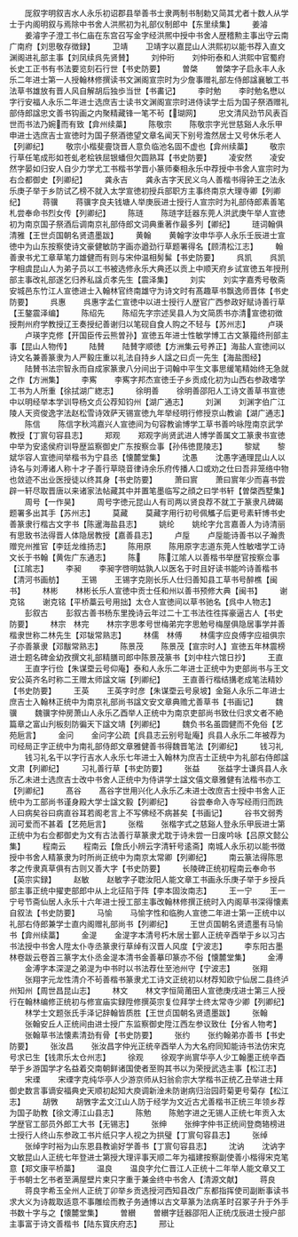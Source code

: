 <!-- { "loadSidebar": true } -->
　　厐叙字明叙吉水人永乐初诏郡县举善书士隶两制书制勅又简其尤者十数人从学士于内阁明叙与焉除中书舍人洪熈初为礼部仪制郎中【东里续集】
　　姜濬
　　姜濬字子澄工书仁庙在东宫召写金字经洪熈中授中书舍人歴稽勲主事出守云南广南府【刘思敬存徴録】
　　卫靖
　　卫靖字以嘉昆山人洪熙初以能书荐入直文渊阁进礼部主事【刘凤续呉先贤賛】
　　刘仲珩
　　刘仲珩泰和人洪熙中官蜀府长史工正书有书法要览刻石行世【书史防要】
　　曽棨
　　曽棨字子启永丰人永乐二年进士第一人授翰林修撰读书文渊阁宣宗时为少詹事赠礼部左侍郎諡襄敏工书法草书雄放有晋人风自解胡后独歩当世【书畵记】
　　李时勉
　　李时勉名懋以字行安福人永乐二年进士选庶吉士读书文渊阁宣宗时进侍读学士后为国子祭酒赠礼部侍郎諡忠文善书钩画之内聚精藏锋一笔不茍【瑚网】
　　忠文清风劲节风表百世而书法乃婉而有致【弇州续藁】
　　陈敬宗
　　陈敬宗字光世慈谿人永乐甲申进士选庶吉士宣徳时为国子祭酒徳望文章名闻天下别号澹然居士又号休乐老人【列卿纪】
　　敬宗小楷斐亹饶晋人意负临池名固不虚也【弇州续藁】
　　敬宗行草任笔成形如苍虬老桧铁屈银蟠但欠圆熟耳【书史防要】
　　凌安然
　　凌安然字晏如归安人自少力学尤工书楷书学晋小篆师秦相永乐中荐授中书舍人宣宗时为右佥都御史【列卿纪】
　　龚永吉
　　龚永吉字天民义乌人善楷书得钟王之法永乐庚子举于乡防试乙榜不就入太学宣徳初授兵部职方主事终南京大理寺卿【列卿纪】
　　蒋骥
　　蒋骥字良夫钱塘人举庚辰进士授行人宣宗时为礼部侍郎素善笔札尝奉命书烈女传【列卿纪】
　　陈琏
　　陈琏字廷器东莞人洪武庚午举人宣徳初为南京国子祭酒后调南京礼部侍郎文词典重著作最多列【卿纪】
　　琏词翰俱清雅【王世贞国朝名贤遗墨跋】
　　黄翰
　　黄翰字汝申华亭人永乐壬辰进士宣徳中为山东按察使诗文豪健敏防字画亦遒劲行草题署得名【顾清松江志】
　　翰善隶书尤工章草笔力雄健而有则与宋仲温相髣髴【书史防要】
　　呉凯
　　呉凯字相虞昆山人为弟子员以工书被选修永乐大典还以贡上中顺天府乡试宣徳五年授刑部主事改礼部遂乞归养私諡贞孝先生【震泽集】
　　刘实
　　刘实字嘉秀号敬斋安城邑东竹江人宣徳进士入翰林官终南雄守为诗文时有髙趣草书飘逸师晋体【书史防要】
　　呉惠
　　呉惠字孟仁宣徳中以进士授行人歴官广西参政好赋诗善行草【王鏊震泽编】
　　陈绍先
　　陈绍先字宗述吴县人为文简质书亦清宣徳初徴授荆州府学教授辽王奏授纪善谢归以笔砚自食人购之不轻与【苏州志】
　　卢瑛
　　卢瑛字克修【开国臣传云熊曽孙】宣徳五年进士性敏学博工古文篆籀终刑部主事【昆山人物传】
　　陆賛
　　陆賛字顺徳【方洲集云号养正】海盐人宣徳间以诗文名兼善篆隶为人严毅庄重以礼法自持乡人諡之曰贞一先生【海盐图经】
　　陆賛书法宗智永而自成家篆隶八分间出于词翰中平生文事思缓笔精始终无急就之作【方洲集】
　　李寯
　　李寯字邦杰宣徳壬子乡贡成化初为山西右参政嗜学工书为人所重【徐拭湖广緫志】
　　徐明善
　　徐明善邵阳人工诗文善草书宣徳中以明经举本学训导杨文贞公荐知钧州【湖广通志】
　　刘渊
　　刘渊字伯广江陵人天资俊逸字法赵松雪诗效萨天锡宣徳九年举经明行修授京山教谕【湖广通志】
　　陈信
　　陈信字秋鸿嘉兴人宣徳间为句容教谕博学工草书善吟咏陞南京武学教授【丁賔句容县志】
　　郑观
　　郑观字尚贤武进人博学善属文工篆隶书宣徳中举为安逺侯府训导歴监察御史广东按察佥事【孙伟徳毘陵志】
　　黎斌
　　黎斌华容人宣徳间举楷书为宁县丞【懐麓堂集】
　　沈愚
　　沈愚字通理昆山人以诗名与刘溥诸人称十才子善行草晓音律诗余乐府传播人口或劝之仕曰吾非笼络中物也敛迹不出业医授徒以终其身【书史防要】
　　萧曰賔
　　萧曰賔年少而喜书尝辟一轩尽取晋唐以来诸家法帖藏其中并置笔墨临写之顔之曰学书轩【曽棨西墅集】
　　周号【一作昊】
　　周号字徳元昆山人有司两以贤良荐不就工于篆隶凡碑碣题署多出其手【苏州志】
　　莫藏
　　莫藏字用行初号佩觿子后更号素轩博书史善篆隶行楷古文字书【陈暹海盐县志】
　　姚纶
　　姚纶字允言嘉善人为诗清丽有思致书法得晋人体隐居教授【嘉善县志】
　　卢垕
　　卢垕能诗善书以子瀚贵赠兖州推官【李廷龙维扬志】
　　陈用原
　　陈用原字志道东莞人性敏嗜学工诗文长于书翰【黄佐广东通志】
　　陈
　　陈江隂人以善楷书举歴官按察佥事【江隂志】
　　李昶
　　李昶字啓明姑孰人以医名于时且好读书能吟诗善楷书【清河书画舫】
　　王锡
　　王锡字克刚长乐人仕归善知县工草书号醉樵【闽书】
　　林彬
　　林彬长乐人宣徳中贡士任和州以善书预修大典【闽书】
　　谢克铭
　　谢克铭【平桥藁云号用拙】太仓人宣徳间以草书驰名【呉中人物志】
　　彭叙古
　　彭叙古善书杨东里挽诗云年过二十工书法徃徃挥豪逼古人【书史防要】
　　林宗　林完
　　林宗字思孝号世梅弟完字思勉号梅屋俱隐居事学并善楷隶世称二林先生【邓韨常熟志】
　　林儒　林傅
　　林儒字应良傅字应祖俱宗子亦善篆隶【邓黻常熟志】
　　陈景茂
　　陈景茂【宣宗时人】宣徳五年林震榜进士题名碑金幼孜撰文礼部精膳司郎中陈景茂篆书【刘中柱六馆日抄】
　　王直
　　王直字行俭【朱谋垔云号仰庵】泰和人永乐二年进士正统中为吏部尚书与王文安公英齐名时称二王赠太师諡文端【列卿纪】
　　王直善行楷结搆老成笔法精妙【书史防要】
　　王英
　　王英字时彦【朱谋垔云号泉坡】金谿人永乐二年进士庶吉士入翰林正统中为南京礼部尚书諡文安文章典赡尤善草书【书画记】
　　魏骥
　　魏骥字仲房萧山人永乐乙酉举人正统中为南京吏部尚书致仕归求文者不絶篇章之富山刋板刻防徧天下諡文靖【列卿纪】
　　魏负书名虽圆健而不免俗【艺苑巵言】
　　金问
　　金问字公疏【呉县志云别号耻庵】呉县人永乐二年被荐为司经局正字正统中为南礼部侍郎文章雅健善书得魏晋笔法【列卿纪】
　　钱习礼
　　钱习礼名干以字行吉水人永乐七年进士入翰林为庶吉士正统中为礼部右侍郎諡文肃【列卿纪】
　　习礼善行草【书史防要】
　　张益
　　张益字士谦呉县人永乐乙未进士选庶吉士改中书舍人正统中为侍讲学士諡文僖文章雅健有法楷书亦工【列卿纪】
　　髙谷
　　髙谷字世用兴化人永乐乙未进士改庶吉士授中书舍人正统中为工部尚书谨身殿大学士諡文毅【列卿纪】
　　谷尝奉命入寺写经雨归而跣人曰病矣谷曰病直谷耳若阁老言上不写佛经不病甚矣【书画记】
　　谷书文弱秀润可爱而不甚着【艺苑巵言】
　　张楷
　　张楷字式之慈谿人登永乐甲辰进士第正统中为右佥都御史为文有古法善行草篆隶尤耽于诗未尝一日废吟咏【吕原文懿公集】
　　程南云
　　程南云【詹氏小辨云字清轩号逺斋】南城人永乐初以能书徴授中书舍人精篆隶为时所尚正统中为南京太常卿【列卿纪】
　　南云篆法得陈思孝之传隶真草俱有古则又善大字【书史防要】
　　长陵碑正统初程南云奉命书【英宗实録】
　　赵敏
　　赵敏字子聦汝阳人能文章工书画永乐庚子举于乡授兵部主事正统中擢吏部郎中从上北征陷于阵【李本固汝南志】
　　王一宁
　　王一宁号节斋仙居人永乐十六年进士授工部主事改翰林修撰正统时入内阁草书深得懐素自叙法【书史防要】
　　马愉
　　马愉字性和临朐人宣徳二年进士第一正统中以礼部右侍郎兼学士直内阁赠礼部尚书【列卿纪】
　　王世贞国朝名贤遗墨有马愉书【弇州续藁】
　　金湜
　　金湜字本清号朽木居士鄞人正统辛酉举于乡以习古书法授中书舍人陞太仆寺丞篆隶行草绰有汉晋人风度【宁波志】
　　李东阳古墨林卷跋云卷首三篆字太仆丞金湜本清书金善摹印篆亦不俗【懐麓堂集】
　　金溥
　　金溥字本深湜之弟湜为中书时以书法荐仕至池州守【宁波志】
　　张翔
　　张翔字元龙性清介不茍善楷书篆隶尤工诗文正统初以材荐知欧宁仙居二县终泸州知州【周世昌昆山志】
　　林文
　　林文字恒简莆田人宣徳庚戌进士第三人授行在翰林编修正统初与修宣庙实録陞修撰英宗复位拜学士终太常寺少卿【列卿纪】
　　林学士文题张氏手泽记辞翰皆质胜【王世贞国朝名贤遗墨跋】
　　张翰
　　张翰安丘人正统间由进士授广东监察御史陞江西左参议致仕【分省人物考】
　　张翰草书法懐素清劲有骨【书史防要】
　　张约
　　张约翰弟亦善书【书史防要】
　　张汝昌
　　张汝昌字仲光正统辛酉举人为大名府同知能诗书法仿宋克号求已生【钱肃乐太仓州志】
　　徐观
　　徐观字尚賔华亭人少工翰墨正统辛酉举于乡游国学才名益着交南朝鲜诸国使者至购其书以为荣授武选主事【松江志】
　　宋瑮
　　宋瑮字克纯华亭人少游京师从妇翁俞宗大学楷书正统乙丑举进士拜御史数言事谪安福典史天顺初起知大庾调新淦未防谢病归治园莳菊更号菊存【松江志】
　　胡斆
　　胡斆字孟文江山人防于经学为文近古尤善楷书正统三年领乡荐为国子助教【徐文溥江山县志】
　　陈勉
　　陈勉字进之无锡人正统七年贡入太学歴官工部员外郎工大书【无锡志】
　　张绅
　　张绅字仲书正统间登商辂榜进士授行人终山东参政工书片纸只字人视之为拱璧【丁賔句容县志】
　　张绰
　　张绰字时裕为山东恩县教谕好学善书【丁賔句容县志】
　　沈讷
　　沈讷字文敏昆山人正统七年登进士第授大理评事天顺二年为福建按察副使善小楷得宋克笔意【郑文康平桥藁】
　　温良
　　温良字允仁晋江人正统十二年举人能文章又工于书朝士乞书者至满屋壁片柬只字重于兼金终中书舍人【清源文献】
　　蒋良
　　蒋良字希玉全州人正统丁卯举乡贡选授河西知县改广东都指挥使司副断事读书求大义为诗裁取适意不事雕绘而教子务通博以古文草篆为法病革时召冢子升于外手书数十字与之【懐麓堂集】
　　曽纉
　　曽纉字廷器邵阳人正统戊辰进士授户部主事富于诗文善楷书【陆东寳庆府志】
　　邢让
